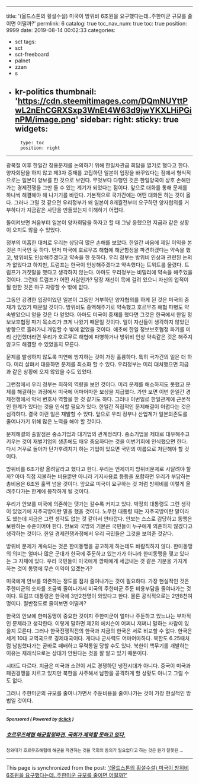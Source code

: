 
---
title: '(올드스톤의 횡설수설) 미국이 방위비 6조원을 요구했다는데..주한미군 규모를 줄이면 어떨까?'
permlink: 6
catalog: true
toc_nav_num: true
toc: true
position: 9999
date: 2019-08-14 00:02:33
categories:
- sct
tags:
- sct
- sct-freeboard
- palnet
- zzan
- s
- kr-politics
thumbnail: 'https://cdn.steemitimages.com/DQmNUYttPwL2nEhCGRXSxp3WnEt4W63d9jwYKXLHiPGinPM/image.png'
sidebar:
    right:
        sticky: true
widgets:
    -
        type: toc
        position: right
---


광복절 이후 한일간 징용문제를 논의하기 위해 한일차관급 회담을 열기로 했다고 한다. 양자회담을 하지 않고 제3자 중재를 고집하던 일본이 입장을 바꾸었다는 점에서 형식적으로는 일본이 양보를 한 것으로 보인다. 무엇보다 다행인 것은 한일양국이 상호 손해만 가는 경제전쟁을 그만 둘 수 있는 계기가 되었다는 점이다. 앞으로 대화를 통해 문제를 하나씩 해결해야 해 나가기를 바란다. 기본적으로 국가간에는 어떤 대화든 하는 것이 옳다. 그러나 그럴 것 같으면 우리정부가 왜 일본이 8개월전부터 요구하던 양자협의를 거부하다가 지금같은 사단을 만들었는지 이해하기 어렵다. 

돌이켜보면 처음부터 일본이 양자회담을 하자고 할 때 그냥 응했으면 지금과 같은 상황이 오지도 않을 수 있었다.

정부의 미흡한 대처로 우리는 상당히 많은 손해를 보았다. 한일간 싸움에 제일 이익을 본 것은 미국인 듯 하다. 먼저 미국에 호르무즈 해협에 해군함정을 파견하겠다는 약속을 했고, 방위비도 인상해주겠다고 약속을 한 듯하다. 우리 정부는 방위비 인상과 관련된 논의가 없었다고 하지만, 트럼프는 한국이 인상해주겠다고 약속했다는 트위트를 올렸다. 트럼프가 거짓말을 했다고 생각하지 않는다. 아마도 우리정부는 비밀리에 약속을 해주었을 것이다. 그런데 트럼프가 어떤 사람인가? 당장 재선이 목에 걸려 있으니 자신의 업적이 될 만한 것은 마구 자랑할 수 밖에 없다. 

그동안 강경한 입장이었던 일본이 그동안 거부하던 양자협의를 하게 된 것은 미국의 중재가 있었기 때문일 것이다. 방위비도 증액해주기로 약속했고 호르무즈 해협 파병도 약속받았으니 얻을 것은 다 얻었다. 아마도 미국이 중재를 했다면 그것은 한국에서 한일 정보보호협정 파기 목소리가 크게 나왔기 때문일 것이다. 일이 자신들이 생각하지 않았던 방향으로 흘러가니 개입할 수 밖에 없었을 것이다. 애초에 한일 정보보호협정 파기를 미리 선언했더라면 우리가 호르무르 해협에 파병하거나 방위비 인상 약속같은 것은 해주지 않고도 해결할 수 있었을지 모른다.   

문제를 발생하지 않도록 미연에 방지하는 것이 가장 훌륭하다. 특히 국가간의 일은 더 하다. 미리 살펴서 대응하면 문제를 최소화 할 수 있다. 우리정부는 미리 대처했으면 지금과 같은 상황에 오지 않았을 수도 있었다. 

그런점에서 우리 정부는 최하의 역량을 보인 것이다. 미리 문제를 해소하지도 못했고 문제를 해결하는 과정에서 미국에 어마어마한 보상을 지급했다. 가만 보면 이번 한일간 경제전쟁에서 악덕 변호사 역할을 한 것 같기도 하다. 그러나 이번일로 한일관계에 근본적인 한계가 있다는 것을 인식할 필요가 있다. 한일간 직접적인 문제해결이 어렵다는 것은 심각하다. 결국 이런 일은 재발할 수 있다. 앞으로 우리 정부나 산업계가 일본의존도를 줄여나가기 위해 많은 노력을 해야 할 것이다. 

문제해결의 출발점은 중소기업과 대기업의 관계정리다. 중소기업을 제대로 대우해주고 키우는 것이 재벌기업의 생존에도 매우 중요하다는 것을 이번기회에 인식했으면 한다. 다시 거꾸로 돌아가 단가후려치기 하는 기업이 있으면 국민의 이름으로 처단해야 할 것이다. 

방위비를 6조가량 올려달라고 했다고 한다. 우리는 언제까지 방위비문제로 시달려야 할까? 아마 직접 지불하는 비용뿐만 아니라 기지사용료 등등을 포함하면 우리가 부담하는 총비용은 6조원 훌쩍 넘을 것이다. 앞으로 미국이 요구하는 것 처럼 방위비를 이렇게 올려주다가는 한계에 봉착하게 될 것이다. 

우리가 안보를 미국에 의존하는 댓가는 갈수록 커지고 있다. 박정희 대통령도 그런 생각이 있었기에 자주국방이란 말을 했을 것이다. 노무현 대통령 때는 자주국방이란 말이라도 했는데 지금은 그런 생각도 없는 것 같아서 안타깝다. 안보는 스스로 감당하고 동맹은 보완하는 수준이어야 한다. 안보와 국방의 기본은 국민들이 누구에게 의존하지 않겠다고 생각하는 것이다. 한일 경제전쟁과정에서 우리 국민들은 그것을 보여준 것같다. 

방위비 문제가 계속되는 것은 한미동맹을 공고하게 하는데도 바람직하지 않다. 한미동맹의 의미는 얼마나 많은 군대가 한국에 주둔하고 있는가가 아니라 한미동맹을 맺고 있다는 그 자체에 있다. 우리 국민들이 미국에게 깡패에게 세금내는 것 같은 기분을 가지게 하는 것이 동맹에 무슨 이익이 있겠는가? 

미국에게 안보를 의존하는 정도를 점차 줄여나가는 것이 필요하다. 가장 현실적인 것은 주한미군의 숫자를 조금씩 줄여나가서 미국의 주한미군 주둔 비용부담을 줄여나가는  것이다. 트럼프 대통령은 한국에 3만2천명이 와있다고 한다. 물론 공식적으로는 2만8천여명이다. 절반정도로 줄여보면 어떨까?  

한국의 안보에 한미동맹이 중요한 것이지 주한미군이 얼마나 주둔하고 있느냐는 부차적인 문제라고 생각한다. 이렇게 말하면 제2의 에치슨이 어쩌니 저쩌니 말하는 사람이 있을지 모른다. 그러나 한국전쟁직전의 한국과 지금의 한국은 서로 비교할 수 없다. 한국은 세계 10대 교역국으로 경제대국이다. 게다나 군사력도 어마어마하다. 북한도 6.25때처럼 남침했다가는 곧바로 패배하고 무력통일 당할 수도 있다. 북한이 핵무기를 개발하는 이유는 재래식으로는 상대가 안된다는 것을 잘 알고 있기 때문이다. 

시대도 다르다. 지금은 미국과 소련이 서로 경쟁하던 냉전시대가 아니다. 중국이 미국과 패권경쟁을 치르고 있지만 북한을 사주해서 남한을 공격하게 할 상황도 아니고 그럴 수도 없다. 

그러니 주한미군의 규모를 줄여나가면서 주둔비용을 줄여나가는 것이 가장 현실적인 방법일 것이다.

---

#####  <sub> **Sponsored ( Powered by [dclick](https://www.dclick.io) )** </sub>
##### [호르무즈해협 해군함정파견, 국회가 제역할 못하고 있다. ](https://api.dclick.io/v1/c?x=eyJhbGciOiJIUzI1NiIsInR5cCI6IkpXVCJ9.eyJjIjoib2xkc3RvbmUiLCJzIjoiNiIsImEiOlsidC0yMDE4Il0sInVybCI6Imh0dHA6Ly9vbGRzdG9uZS5kb3Rob21lLmNvLmtyL25hdGlvbmFsYXNzZW1ibHktY2hlb25nd2FkYWUtcmVidWJsaWMvIiwiaWF0IjoxNTY1NzQyNTExLCJleHAiOjE4ODExMDI1MTF9.QauOyQchIRgW-iRvPbfs2ok3eltvSgWeivtvm6GXudM)
<sup>청와대가 호르무즈해협에 해군을 파견하는 것을 국회의 동의가 필요없다고 하는 것은 뭔가 잘못된 ...</sup>


- - -

This page is synchronized from the post: ['(올드스톤의 횡설수설) 미국이 방위비 6조원을 요구했다는데..주한미군 규모를 줄이면 어떨까?'](https://steemit.com/@oldstone/6)
